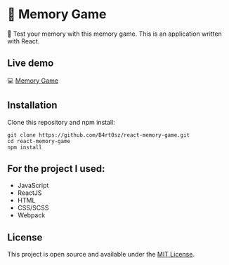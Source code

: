 # :game_die: Memory Game

:scroll: Test your memory with this memory game. This is an application written with React.

## Live demo

:computer: [Memory Game](https://pokemon-mcg.netlify.app/)

## Installation

Clone this repository and npm install:

```
git clone https://github.com/B4rt0sz/react-memory-game.git
cd react-memory-game
npm install
```

## For the project I used:

- JavaScript
- ReactJS
- HTML
- CSS/SCSS
- Webpack

## License

This project is open source and available under the [MIT License](LICENSE).

